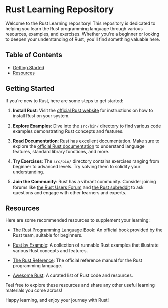 # Rust Learning Repository

Welcome to the Rust Learning repository! This repository is dedicated to helping you learn the Rust programming language through various resources, examples, and exercises. Whether you're a beginner or looking to deepen your understanding of Rust, you'll find something valuable here.

## Table of Contents

- [Getting Started](#getting-started)
- [Resources](#resources)

## Getting Started

If you're new to Rust, here are some steps to get started:

1. **Install Rust**: Visit the [official Rust website](https://www.rust-lang.org/) for instructions on how to install Rust on your system.

2. **Explore Examples**: Dive into the `src/bin/` directory to find various code examples demonstrating Rust concepts and features.

3. **Read Documentation**: Rust has excellent documentation. Make sure to explore the [official Rust documentation](https://doc.rust-lang.org/) to understand language features, standard library functions, and more.

4. **Try Exercises**: The `src/bin/` directory contains exercises ranging from beginner to advanced levels. Try solving them to solidify your understanding.

5. **Join the Community**: Rust has a vibrant community. Consider joining forums like [the Rust Users Forum](https://users.rust-lang.org/) and [the Rust subreddit](https://www.reddit.com/r/rust/) to ask questions and engage with other learners and experts.

## Resources

Here are some recommended resources to supplement your learning:

- [The Rust Programming Language Book](https://doc.rust-lang.org/book/): An official book provided by the Rust team, suitable for beginners.

- [Rust by Example](https://doc.rust-lang.org/rust-by-example/): A collection of runnable Rust examples that illustrate various Rust concepts and features.

- [The Rust Reference](https://doc.rust-lang.org/reference/): The official reference manual for the Rust programming language.

- [Awesome Rust](https://github.com/rust-unofficial/awesome-rust): A curated list of Rust code and resources.

Feel free to explore these resources and share any other useful learning materials you come across!

Happy learning, and enjoy your journey with Rust!
